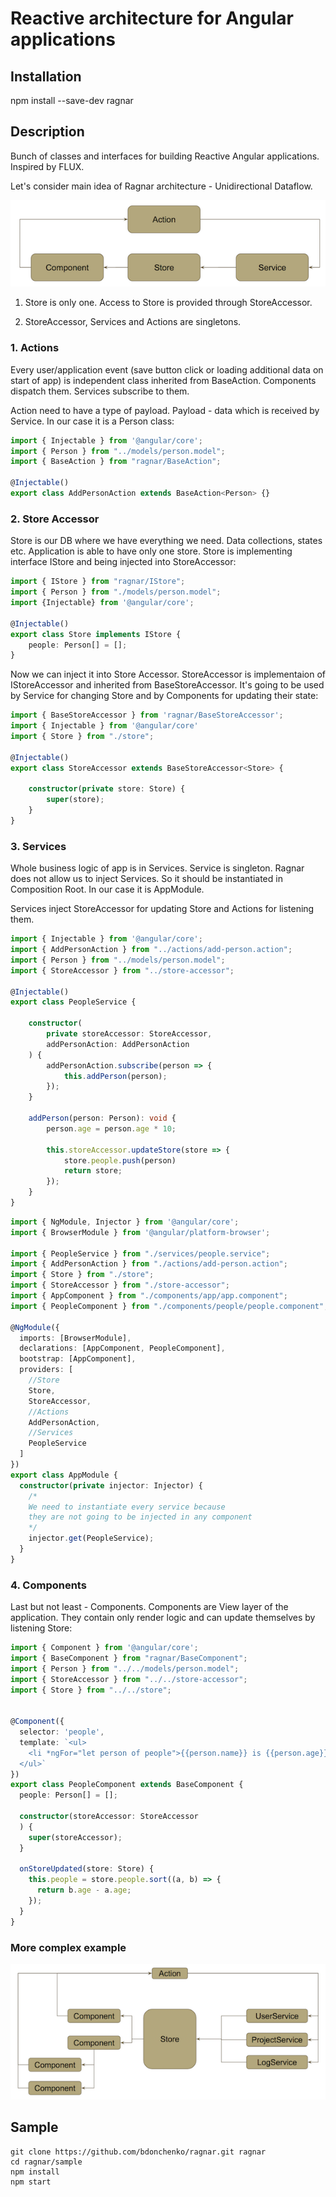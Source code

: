 # Reactive architecture for Angular applications

## Installation

npm install --save-dev ragnar

## Description

Bunch of classes and interfaces for building Reactive Angular applications. Inspired by FLUX.

Let's consider main idea of Ragnar architecture - Unidirectional Dataflow.

![Alt text](/readme/simple_arch.png?raw=true)

1. Store is only one. Access to Store is provided through StoreAccessor.

2. StoreAccessor, Services and Actions are singletons.

### 1. Actions

Every user/application event (save button click or loading additional data on start of app) is independent class inherited from BaseAction. Components dispatch them. Services subscribe to them.

Action need to have a type of payload. Payload - data which is received by Service. In our case  it is a Person class: 

``` typescript
import { Injectable } from '@angular/core';
import { Person } from "../models/person.model";
import { BaseAction } from "ragnar/BaseAction";

@Injectable()
export class AddPersonAction extends BaseAction<Person> {}
```

### 2. Store Accessor

Store is our DB where we have everything we need. Data collections, states etc.
Application is able to have only one store. Store is implementing interface IStore and being injected into StoreAccessor:

``` typescript
import { IStore } from "ragnar/IStore";
import { Person } from "./models/person.model";
import {Injectable} from '@angular/core';

@Injectable()
export class Store implements IStore {
    people: Person[] = [];
}
```

Now we can inject it into Store Accessor. StoreAccessor is implementaion of IStoreAccessor and inherited from BaseStoreAccessor. It's going to be used by Service for changing Store and by Components for updating their state:

``` typescript
import { BaseStoreAccessor } from 'ragnar/BaseStoreAccessor';
import { Injectable } from '@angular/core'
import { Store } from "./store";

@Injectable()
export class StoreAccessor extends BaseStoreAccessor<Store> {

    constructor(private store: Store) {
        super(store);
    }
}
```

### 3. Services

Whole business logic of app is in Services. Service is singleton. Ragnar does not allow us to inject Services. So it should be instantiated in Composition Root. In our case it is AppModule.

Services inject StoreAccessor for updating Store and Actions for listening them.

``` typescript
import { Injectable } from '@angular/core';
import { AddPersonAction } from "../actions/add-person.action";
import { Person } from "../models/person.model";
import { StoreAccessor } from "../store-accessor";

@Injectable()
export class PeopleService {

    constructor(
        private storeAccessor: StoreAccessor,
        addPersonAction: AddPersonAction
    ) {
        addPersonAction.subscribe(person => {
            this.addPerson(person);
        });
    }

    addPerson(person: Person): void {
        person.age = person.age * 10;

        this.storeAccessor.updateStore(store => {
            store.people.push(person)
            return store;
        });
    }
}
```

``` typescript
import { NgModule, Injector } from '@angular/core';
import { BrowserModule } from '@angular/platform-browser';

import { PeopleService } from "./services/people.service";
import { AddPersonAction } from "./actions/add-person.action";
import { Store } from "./store";
import { StoreAccessor } from "./store-accessor";
import { AppComponent } from "./components/app/app.component";
import { PeopleComponent } from "./components/people/people.component";

@NgModule({
  imports: [BrowserModule],
  declarations: [AppComponent, PeopleComponent],
  bootstrap: [AppComponent],
  providers: [
    //Store
    Store,
    StoreAccessor,
    //Actions
    AddPersonAction,
    //Services
    PeopleService
  ]
})
export class AppModule {
  constructor(private injector: Injector) {
    /* 
    We need to instantiate every service because 
    they are not going to be injected in any component 
    */
    injector.get(PeopleService);
  }
}
```

### 4. Components

Last but not least - Components. Components are View layer of the application. They contain only render logic and can update themselves by listening Store:

``` typescript
import { Component } from '@angular/core';
import { BaseComponent } from "ragnar/BaseComponent";
import { Person } from "../../models/person.model";
import { StoreAccessor } from "../../store-accessor";
import { Store } from "../../store";


@Component({
  selector: 'people',
  template: `<ul>
    <li *ngFor="let person of people">{{person.name}} is {{person.age}} years old.</li>
  </ul>`
})
export class PeopleComponent extends BaseComponent {
  people: Person[] = [];

  constructor(storeAccessor: StoreAccessor
  ) {
    super(storeAccessor);
  }

  onStoreUpdated(store: Store) {
    this.people = store.people.sort((a, b) => {
      return b.age - a.age;
    });
  }
}

```

### More complex example

![Alt text](/readme/complicated_arch.png?raw=true)

## Sample

```
git clone https://github.com/bdonchenko/ragnar.git ragnar
cd ragnar/sample
npm install
npm start
```


